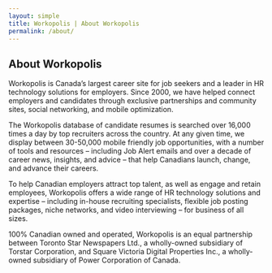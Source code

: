 ```yaml
---
layout: simple
title: Workopolis | About Workopolis
permalink: /about/
---
```


## About Workopolis

Workopolis is Canada’s largest career site for job seekers and a leader in HR technology solutions for employers. Since 2000, we have helped connect employers and candidates through exclusive partnerships and community sites, social networking, and mobile optimization.

The Workopolis database of candidate resumes is searched over 16,000 times a day by top recruiters across the country. At any given time, we display between 30-50,000 mobile friendly job opportunities, with a number of tools and resources – including Job Alert emails and over a decade of career news, insights, and advice – that help Canadians launch, change, and advance their careers.

To help Canadian employers attract top talent, as well as engage and retain employees, Workopolis offers a wide range of HR technology solutions and expertise – including in-house recruiting specialists, flexible job posting packages, niche networks, and video interviewing – for business of all sizes.

100% Canadian owned and operated, Workopolis is an equal partnership between Toronto Star Newspapers Ltd., a wholly-owned subsidiary of Torstar Corporation, and Square Victoria Digital Properties Inc., a wholly-owned subsidiary of Power Corporation of Canada.
